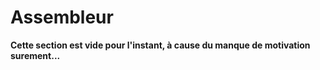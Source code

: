 # Assembleur

**Cette section est vide pour l'instant, à cause du manque de motivation surement...**